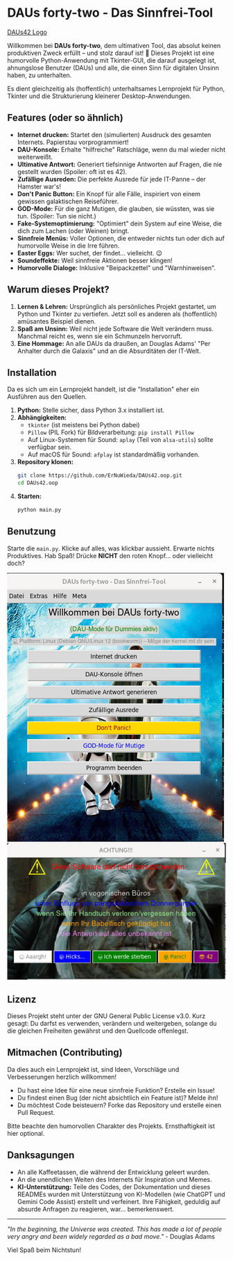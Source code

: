 # DAUs forty-two - Das Sinnfrei-Tool

[DAUs42 Logo](./assets/marvin.png) 

Willkommen bei **DAUs forty-two**, dem ultimativen Tool, das absolut keinen produktiven Zweck erfüllt – und stolz darauf ist! 🚀
Dieses Projekt ist eine humorvolle Python-Anwendung mit Tkinter-GUI, die darauf ausgelegt ist, ahnungslose Benutzer (DAUs) und alle, die einen Sinn für digitalen Unsinn haben, zu unterhalten.

Es dient gleichzeitig als (hoffentlich) unterhaltsames Lernprojekt für Python, Tkinter und die Strukturierung kleinerer Desktop-Anwendungen.

## Features (oder so ähnlich)

*   **Internet drucken:** Startet den (simulierten) Ausdruck des gesamten Internets. Papierstau vorprogrammiert!
*   **DAU-Konsole:** Erhalte "hilfreiche" Ratschläge, wenn du mal wieder nicht weiterweißt.
*   **Ultimative Antwort:** Generiert tiefsinnige Antworten auf Fragen, die nie gestellt wurden (Spoiler: oft ist es 42).
*   **Zufällige Ausreden:** Die perfekte Ausrede für jede IT-Panne – der Hamster war's!
*   **Don't Panic Button:** Ein Knopf für alle Fälle, inspiriert von einem gewissen galaktischen Reiseführer.
*   **GOD-Mode:** Für die ganz Mutigen, die glauben, sie wüssten, was sie tun. (Spoiler: Tun sie nicht.)
*   **Fake-Systemoptimierung:** "Optimiert" dein System auf eine Weise, die dich zum Lachen (oder Weinen) bringt.
*   **Sinnfreie Menüs:** Voller Optionen, die entweder nichts tun oder dich auf humorvolle Weise in die Irre führen.
*   **Easter Eggs:** Wer suchet, der findet... vielleicht. 😉
*   **Soundeffekte:** Weil sinnfreie Aktionen besser klingen!
*   **Humorvolle Dialoge:** Inklusive "Beipackzettel" und "Warnhinweisen".

## Warum dieses Projekt?

1.  **Lernen & Lehren:** Ursprünglich als persönliches Projekt gestartet, um Python und Tkinter zu vertiefen. Jetzt soll es anderen als (hoffentlich) amüsantes Beispiel dienen.
2.  **Spaß am Unsinn:** Weil nicht jede Software die Welt verändern muss. Manchmal reicht es, wenn sie ein Schmunzeln hervorruft.
3.  **Eine Hommage:** An alle DAUs da draußen, an Douglas Adams' "Per Anhalter durch die Galaxis" und an die Absurditäten der IT-Welt.

## Installation

Da es sich um ein Lernprojekt handelt, ist die "Installation" eher ein Ausführen aus den Quellen.

1.  **Python:** Stelle sicher, dass Python 3.x installiert ist.
2.  **Abhängigkeiten:**
    *   `tkinter` (ist meistens bei Python dabei)
    *   `Pillow` (PIL Fork) für Bildverarbeitung: `pip install Pillow`
    *   Auf Linux-Systemen für Sound: `aplay` (Teil von `alsa-utils`) sollte verfügbar sein.
    *   Auf macOS für Sound: `afplay` ist standardmäßig vorhanden.
3.  **Repository klonen:**
    ```bash
    git clone https://github.com/ErNuWieda/DAUs42.oop.git
    cd DAUs42.oop
    ```
4.  **Starten:**
    ```bash
    python main.py
    ```

## Benutzung

Starte die `main.py`. Klicke auf alles, was klickbar aussieht. Erwarte nichts Produktives. Hab Spaß!
Drücke **NICHT** den roten Knopf... oder vielleicht doch?

![Main Window](./assets/screenshot_main.png)
![Warning Dialog](./assets/screenshot_warning.png)


## Lizenz

Dieses Projekt steht unter der GNU General Public License v3.0.
Kurz gesagt: Du darfst es verwenden, verändern und weitergeben, solange du die gleichen Freiheiten gewährst und den Quellcode offenlegst.

## Mitmachen (Contributing)

Da dies auch ein Lernprojekt ist, sind Ideen, Vorschläge und Verbesserungen herzlich willkommen!

*   Du hast eine Idee für eine neue sinnfreie Funktion? Erstelle ein Issue!
*   Du findest einen Bug (der nicht absichtlich ein Feature ist)? Melde ihn!
*   Du möchtest Code beisteuern? Forke das Repository und erstelle einen Pull Request.

Bitte beachte den humorvollen Charakter des Projekts. Ernsthaftigkeit ist hier optional.

## Danksagungen

*   An alle Kaffeetassen, die während der Entwicklung geleert wurden.
*   An die unendlichen Weiten des Internets für Inspiration und Memes.
*   **KI-Unterstützung:** Teile des Codes, der Dokumentation und dieses READMEs wurden mit Unterstützung von KI-Modellen (wie ChatGPT und Gemini Code Assist) erstellt und verfeinert. Ihre Fähigkeit, geduldig auf absurde Anfragen zu reagieren, war... bemerkenswert.

---

*"In the beginning, the Universe was created. This has made a lot of people very angry and been widely regarded as a bad move."* - Douglas Adams

Viel Spaß beim Nichtstun!
